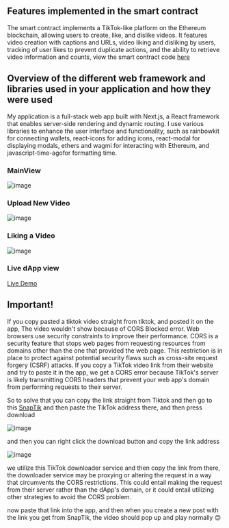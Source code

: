 ## Features implemented in the smart contract

The smart contract implements a TikTok-like platform on the Ethereum blockchain, allowing users to create, like, and dislike videos. It features video creation with captions and URLs, video liking and disliking by users, tracking of user likes to prevent duplicate actions, and the ability to retrieve video information and counts, view the smart contract code [here](https://github.com/rywndr/SocialdApp/blob/main/contracts/Tiktok.sol)


## Overview of the different web framework and libraries used in your application and how they were used

My application is a full-stack web app built with Next.js, a React framework that enables server-side rendering and dynamic routing. I use various libraries to enhance the user interface and functionality, such as rainbowkit for connecting wallets, react-icons for adding icons, react-modal for displaying modals, ethers and wagmi for interacting with Ethereum, and javascript-time-agofor formatting time.

### MainView
![image](https://github.com/rywndr/SocialdApp/assets/88234565/86e5aded-72b8-4231-bee0-453bb04f3337)

### Upload New Video
![image](https://github.com/rywndr/SocialdApp/assets/88234565/ed5b318f-9234-41c6-a845-8bc4b3933b75)

### Liking a Video
![image](https://github.com/rywndr/SocialdApp/assets/88234565/6d1ba5ec-92bc-4a92-b77a-aab71155a17d)

### Live dApp view
[Live Demo](https://tiktokdapp.vercel.app/)

## Important!

If you copy pasted a tiktok video straight from tiktok, and posted it on the app, The video wouldn't show because of CORS Blocked error. Web browsers use security constraints to improve their performance. CORS is a security feature that stops web pages from requesting resources from domains other than the one that provided the web page. This restriction is in place to protect against potential security flaws such as cross-site request forgery (CSRF) attacks. If you copy a TikTok video link from their website and try to paste it in the app, we get a CORS error because TikTok's server is likely transmitting CORS headers that prevent your web app's domain from performing requests to their server.

So to solve that you can copy the link straight from Tiktok and then go to this [SnapTik](https://snaptik.app/) and then paste the TikTok address there, and then press download

![image](https://github.com/rywndr/SocialdApp/assets/88234565/a5a682e9-4216-4cac-9e51-33a02a3a327d)

and then you can right click the download button and copy the link address

![image](https://github.com/rywndr/SocialdApp/assets/88234565/42f61827-b376-4994-b0bf-946ef7e5b007)

we utilize this TikTok downloader service and then copy the link from there, the downloader service may be proxying or altering the request in a way that circumvents the CORS restrictions. This could entail making the request from their server rather than the dApp's domain, or it could entail utilizing other strategies to avoid the CORS problem.

now paste that link into the app, and then when you create a new post with the link you get from SnapTik, the video should pop up and play normally 😊


